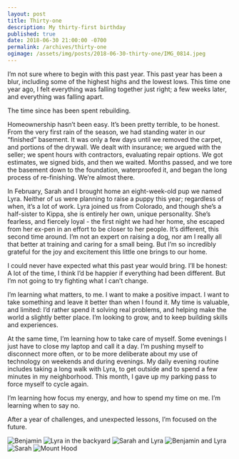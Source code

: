 ```yaml
---
layout: post
title: Thirty-one
description: My thirty-first birthday
published: true
date: 2018-06-30 21:00:00 -0700
permalink: /archives/thirty-one
ogimage: /assets/img/posts/2018-06-30-thirty-one/IMG_0814.jpeg
---
```

I’m not sure where to begin with this past year. This past year has been a blur, including some of the highest highs and the lowest lows. This time one year ago, I felt everything was falling together just right; a few weeks later, and everything was falling apart.

The time since has been spent rebuilding.

Homeownership hasn’t been easy. It’s been pretty terrible, to be honest. From the very first rain of the season, we had standing water in our “finished” basement. It was only a few days until we removed the carpet, and portions of the drywall. We dealt with insurance; we argued with the seller; we spent hours with contractors, evaluating repair options. We got estimates, we signed bids, and then we waited. Months passed, and we tore the basement down to the foundation, waterproofed it, and began the long process of re-finishing. We’re almost there.

In February, Sarah and I brought home an eight-week-old pup we named Lyra. Neither of us were planning to raise a puppy this year; regardless of when, it’s a lot of work. Lyra joined us from Colorado, and though she’s a half-sister to Kippa, she is entirely her own, unique personality. She’s fearless, and fiercely loyal - the first night we had her home, she escaped from her ex-pen in an effort to be closer to her people. It’s different, this second time around. I’m not an expert on raising a dog, nor am I really all that better at training and caring for a small being. But I’m so incredibly grateful for the joy and excitement this little one brings to our home.

I could never have expected what this past year would bring. I’ll be honest: A lot of the time, I think I’d be happier if everything had been different. But I’m not going to try fighting what I can’t change.

I’m learning what matters, to me. I want to make a positive impact. I want to take something and leave it better than when I found it. My time is valuable, and limited: I’d rather spend it solving real problems, and helping make the world a slightly better place. I’m looking to grow, and to keep building skills and experiences.

At the same time, I’m learning how to take care of myself. Some evenings I just have to close my laptop and call it a day. I’m pushing myself to disconnect more often, or to be more deliberate about my use of technology on weekends and during evenings. My daily evening routine includes taking a long walk with Lyra, to get outside and to spend a few minutes in my neighborhood. This month, I gave up my parking pass to force myself to cycle again.

I’m learning how focus my energy, and how to spend my time on me. I’m learning when to say no.

After a year of challenges, and unexpected lessons, I’m focused on the future.

![Benjamin][1]
![Lyra in the backyard][2]
![Sarah and Lyra][3]
![Benjamin and Lyra][4]
![Sarah][5]
![Mount Hood][6]

[1]: /assets/img/posts/2018-06-30-thirty-one/IMG_0814.jpeg
[2]: /assets/img/posts/2018-06-30-thirty-one/016BA0D7-4AA1-4B89-9AF6-3C5D375A2E0E.jpeg
[3]: /assets/img/posts/2018-06-30-thirty-one/369D5EB8-0306-4C4E-A8D6-A682CA6C2866.jpeg
[4]: /assets/img/posts/2018-06-30-thirty-one/2C27F380-96E4-40C4-91CF-6F4A11E3B7A3.jpeg
[5]: /assets/img/posts/2018-06-30-thirty-one/CE83A09C-04B3-4853-9809-AE9C9006F4A3.jpeg
[6]: /assets/img/posts/2018-06-30-thirty-one/3311FD05-13A8-48AD-88AE-C87B5E58F4F9.jpeg
